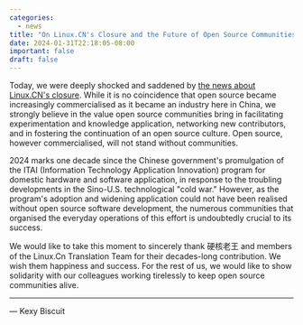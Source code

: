 ```yaml
---
categories:
  - news
title: "On Linux.CN's Closure and the Future of Open Source Communities in China"
date: 2024-01-31T22:18:05-08:00
important: false
draft: false
---
```


Today, we were deeply shocked and saddened by [the news about Linux.CN's closure](https://linux.cn/article-16602-1.html). While it is no coincidence that open source became increasingly commercialised as it became an industry here in China, we strongly believe in the value open source communities bring in facilitating experimentation and knowledge application, networking new contributors, and in fostering the continuation of an open source culture. Open source, however commercialised, will not stand without communities.

2024 marks one decade since the Chinese government's promulgation of the ITAI (Information Technology Application Innovation) program for domestic hardware and software application, in response to the troubling developments in the Sino-U.S. technological "cold war." However, as the program's adoption and widening application could not have been realised without open source software development, the numerous communities that organised the everyday operations of this effort is undoubtedly crucial to its success.

We would like to take this moment to sincerely thank 硬核老王 and members of the Linux.Cn Translation Team for their decades-long contribution. We wish them happiness and success. For the rest of us, we would like to show solidarity with our colleagues working tirelessly to keep open source communities alive.

---

— Kexy Biscuit
